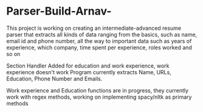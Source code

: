 # Parser-Build-Arnav-

This project is working on creating an intermediate-advanced resume parser that extracts all kinds of data
ranging from the basics, such as name, email id and phone number, all the way to important data such as years of experience, which company, time spent per experience, roles worked and so on

Section Handler Added for education and work experience, work experience doesn't work
Program currently extracts Name, URLs, Education, Phone Number and Emails. 

Work experience and Education functions are in progress, they currently work with regex methods, working on implementing spacy/nltk as primary methods